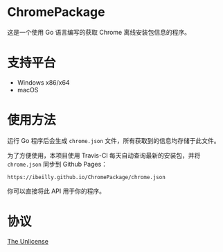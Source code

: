 # ChromePackage

这是一个使用 Go 语言编写的获取 Chrome 离线安装包信息的程序。

# 支持平台

 - Windows x86/x64
 - macOS

# 使用方法

运行 Go 程序后会生成 `chrome.json` 文件，所有获取到的信息均存储于此文件。

为了方便使用，本项目使用 Travis-CI 每天自动查询最新的安装包，并将 `chrome.json` 同步到 Github Pages：

    https://ibeilly.github.io/ChromePackage/chrome.json

你可以直接将此 API 用于你的程序。

# 协议

[The Unlicense](https://unlicense.org/)
